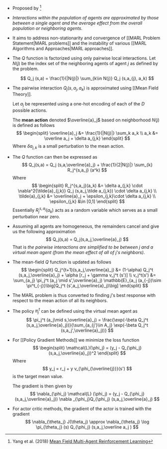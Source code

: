 * Proposed by [^yang_2018]
* *Interactions within the population of agents are approximated by those between a single agent and the average effect from the overall population or neighboring agents.*
* It aims to address non-stationarity and convergence of [[MARL Problem Statement|MARL problems]] and the instability of various [[MARL Algorithms and Approaches|MARL approaches]]. 

* The $Q$ function is factorized using only pairwise local interactions.  Let $N(j)$ be the index set of the neighboring agents of agent $j$ as defined by the problem.
  
  $$
  Q_j (s,a) = \frac{1}{|N(j)|} \sum_{k\in N(j)} Q_j (s,a_{j}, a_k) 
  $$

* The pairwise interaction $Q_j(s,a_j,a_k)$ is approximated using [[Mean Field Theory]]. 
  
  Let $a_j$ be represented using a one-hot encoding of each of the $D$ possible actions.
  
  The **mean action** denoted $\overline{a}_j$ based on neighborhood $N(j)$ is defined as follows
  $$
  \begin{split}
  \overline{a}_j &= \frac{1}{|N(j)|} \sum_k a_k \\
  a_k  &=  \overline a_j + \delta a_{j,k} 
  \end{split} 
  $$
  Where $\delta a_{j,k}$ is a small perturbation to the mean action. 

* The $Q$ function can then be expressed as 
  $$
  Q_j(s,a) = Q_j (s,a,\overline{a}_j) + \frac{1}{2|N(j)|} \sum_{k} R_j^{s,a_j} (a^k)
  $$
  Where
  $$
  \begin{split}
  R_j^{s,a_j}(a_k) &= \delta a_{j,k} \cdot \nabla^2{\tilde{a}_{j,k}} Q_j (s,a_j,\tilde a_{j,k}) \cdot \delta a_{j,k} \\
  \tilde{a}_{j,k} &= \overline{a}_j + \epsilon_{j,k}\cdot \delta a_{j,k} \\
  \epsilon_{j,k} &\in [0,1]
  \end{split} 
  $$
  Essentially $R_j^{s,a_j}(a_k)$ acts as a random variable which serves as a small perturbation near zero. 

* Assuming all agents are homogeneous, the remainders cancel and give us the following approximation
  $$
  Q_j(s,a)  = Q_j(s,a_j,\overline{a}_j)
  $$
  That is *the pairwise interactions are simplified to be between $j$ and a virtual mean agent (from the mean effect of all of $j$'s neighbors)*. 

* The mean-field $Q$ function is updated as follows
  $$
  \begin{split}
  Q_j^{t+1}(s,a_j,\overline{a}_j) &= (1-\alpha) Q_j^t (s,a_j,\overline{a}_j) + \alpha [r_j + \gamma v_j^t (s')] \\
  v_j^t(s') &= \sum_{a_j} \pi_j^t (a_j \mid s',\overline{a}_j) \mathbb{E}_{a_j (a_{-j})\sim \pi^t_{-j}}\big[Q_j^t (s',a_j,\overline{a}_j)\big]
  \end{split}
  $$
* The MARL problem is thus converted to finding $j$'s best response with respect to the mean action of all its neighbors. 

* The policy $\pi_j^t$ can be defined using the virtual mean agent as 
  $$
  \pi_j^t (a_j\mid s,\overline{a}_j) = \frac{\exp(-\beta Q_j^t (s,a_j,\overline{a}_j))}{\sum_{a_{j'}\in A_j} \exp(-\beta Q_j^t (s,a_j',\overline{a}_j))} 
  $$

* For [[Policy Gradient Methods]] we minimize the loss function
  $$
  \begin{split}
  \mathcal{L}(\phi_j) = (y_j - Q_{\phi_j}(s,a_j,\overline{a}_j))^2
  \end{split}
  $$
  Where
  $$
  y_j = r_j + y v_{\phi_{\overline{j}}}(s')
  $$
  is the target mean value. 
  
  The gradient is then given by
  $$
  \nabla_{\phi_j} \mathcal{L} (\phi_j) = (y_j - Q_{\phi_j} (s,a_j,\overline{a}_j)) \nabla _{\phi_j}Q_{\phi_j} (s,a_j,\overline{a}_j)
  $$

* For actor critic methods, the gradient of the actor is trained with the gradient
  $$
  \nabla_{\theta_j} J(\theta_j) \approx \nabla_{\theta_j} \log \pi_{\theta_j} (s) Q_{\phi_j} (s,a_j,\overline a_j ) 
  $$




[^yang_2018]: Yang et al. (2018) [Mean Field Multi-Agent Reinforcement Learning](https://proceedings.mlr.press/v80/yang18d/yang18d.pdf)